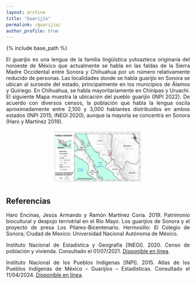 ```yaml
---
layout: archive
title: "Guarijío"
permalink: /guarijio/
author_profile: true
---
```


{% include base_path %}

<div style="text-align: justify">
  El guarijío es una lengua de la familia lingüística yutoazteca originaria del noroeste de México que actualmente se habla en las faldas de la Sierra Madre Occidental entre Sonora y Chihuahua por un número relativamente reducido de personas. Las localidades donde se habla guarijío en Sonora se ubican al suroeste del estado, principalmente en los municipios de Álamos y Quiriego. En Chihuahua, se habla mayoritariamente en Chínipas y Uruachi. El siguiente Mapa muestra la ubicación del pueblo guarijío (INPI 2022). De acuerdo con diversos censos, la población que habla la lengua oscila aproximadamente entre 2,100 y 3,000 hablantes distribuidos en ambos estados (INPI 2015; INEGI 2020), aunque la mayoría se concentra en Sonora (Haro y Martínez 2019).
</div>

<figure style="text-align: center;">
  <img src="/images/ubicacion-guarijio-inpi2022.jpeg" alt="Ubicación del pueblo guarijío (INPI 2022)" width="250" height="150">
</figure>

Referencias
-----
<div style="text-align: justify">
Haro Encinas, Jesús Armando y Ramón Martínez Coria. 2019. Patrimonio biocultural y despojo terriotrial en el Río Mayo. Los guarijíos de Sonora y el proyecto de presa Los Pilares-Bicentenario. Hermosillo: El Colegio de Sonora; Ciudad de Mexico: Universidad Nacional Autónoma de México.

Instituto Nacional de Estadística y Geografía [INEGI]. 2020. Censo de población y vivienda. Consultado el 01/07/2021. [Disponible en línea](http://cuentame.inegi.org.mx/hipertexto/todas_lenguas.htm).

Instituto Nacional de los Pueblos Indígenas [INPI]. 2015. Atlas de los Pueblos Indígenas de México – Guarijíos – Estadísticas. Consultado el 11/04/2024. [Disponible en línea](http://atlas.inpi.gob.mx/guarijios-estadisticas/).
</div>
